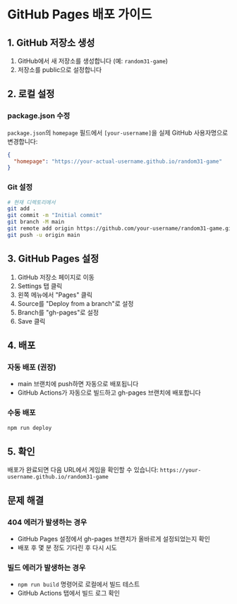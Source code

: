 # GitHub Pages 배포 가이드

## 1. GitHub 저장소 생성

1. GitHub에서 새 저장소를 생성합니다 (예: `random31-game`)
2. 저장소를 public으로 설정합니다

## 2. 로컬 설정

### package.json 수정

`package.json`의 `homepage` 필드에서 `[your-username]`을 실제 GitHub 사용자명으로 변경합니다:

```json
{
  "homepage": "https://your-actual-username.github.io/random31-game"
}
```

### Git 설정

```bash
# 현재 디렉토리에서
git add .
git commit -m "Initial commit"
git branch -M main
git remote add origin https://github.com/your-username/random31-game.git
git push -u origin main
```

## 3. GitHub Pages 설정

1. GitHub 저장소 페이지로 이동
2. Settings 탭 클릭
3. 왼쪽 메뉴에서 "Pages" 클릭
4. Source를 "Deploy from a branch"로 설정
5. Branch를 "gh-pages"로 설정
6. Save 클릭

## 4. 배포

### 자동 배포 (권장)

- main 브랜치에 push하면 자동으로 배포됩니다
- GitHub Actions가 자동으로 빌드하고 gh-pages 브랜치에 배포합니다

### 수동 배포

```bash
npm run deploy
```

## 5. 확인

배포가 완료되면 다음 URL에서 게임을 확인할 수 있습니다:
`https://your-username.github.io/random31-game`

## 문제 해결

### 404 에러가 발생하는 경우

- GitHub Pages 설정에서 gh-pages 브랜치가 올바르게 설정되었는지 확인
- 배포 후 몇 분 정도 기다린 후 다시 시도

### 빌드 에러가 발생하는 경우

- `npm run build` 명령어로 로컬에서 빌드 테스트
- GitHub Actions 탭에서 빌드 로그 확인
